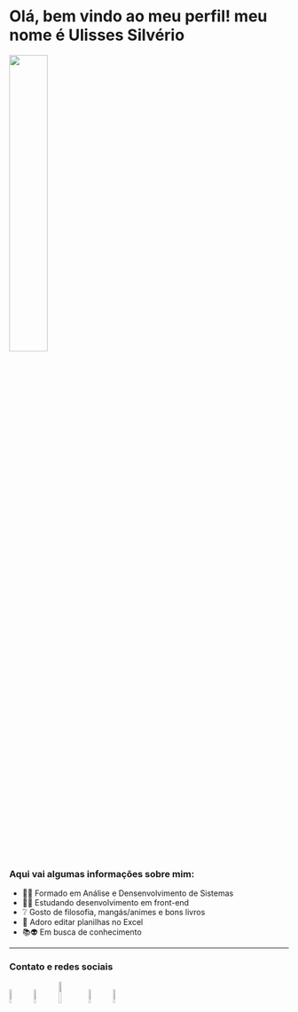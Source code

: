 
<h1 #000000>Olá, bem vindo ao meu perfil! meu nome é Ulisses Silvério</h1>



<p><img src = "https://www.imagemhost.com.br/images/2021/11/23/FotoPerfilLinkedin.png" style = "width: 37%" ></p>
 
### Aqui vai algumas informações sobre mim:
- 👨‍🎓  Formado em Análise e Densenvolvimento de Sistemas
- 👨‍💻  Estudando desenvolvimento em front-end
- ❔   Gosto de filosofia, mangás/animes e bons livros
- 🤣 Adoro editar planilhas no Excel
- 📚&#128125; Em busca de conhecimento
---
### Contato e redes sociais
[<img src="https://cdn-icons-png.flaticon.com/512/174/174883.png" width = 8%>](https://www.youtube.com/user/osvirtuais) 
[<img src="https://cdn-icons-png.flaticon.com/512/2111/2111463.png" width = 8%>](https://www.instagram.com/odisseu93/)
[<img src="https://logos-world.net/wp-content/uploads/2020/11/Gmail-Logo.png" width = 10%>](ulissessuporteti01@gmail.com)
[<img src="https://cdn-icons-png.flaticon.com/512/733/733579.png" width = 8%>](https://twitter.com/Odisseu93)
[<img src="https://logospng.org/download/linkedin/logo-linkedin-icon-1024.png" width = 8%>](https://www.linkedin.com/in/ulisses-jos%C3%A9-silv%C3%A9rio-bb5562194/)

